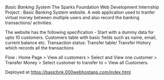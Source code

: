 *Basic Banking System*
The Sparks Foundation Web Development Internship Project : Basic Banking System website. 
A web application used to tranfer virtual money between multiple users and also record the banking transactions/ activities.

 The website has the following specification -
  Start with a dummy data for upto 10 customers.
  Customers table with basic fields such as name, email, current balance etc.
 Transaction status:
 Transfer table/ Transfer History which records all the transactions

Flow : Home Page > View all customers > Select and View one customer > Transfer Money > Select customer to transfer to > View all Customers.

Deployed at https://basicbnk.000webhostapp.com/index.html


